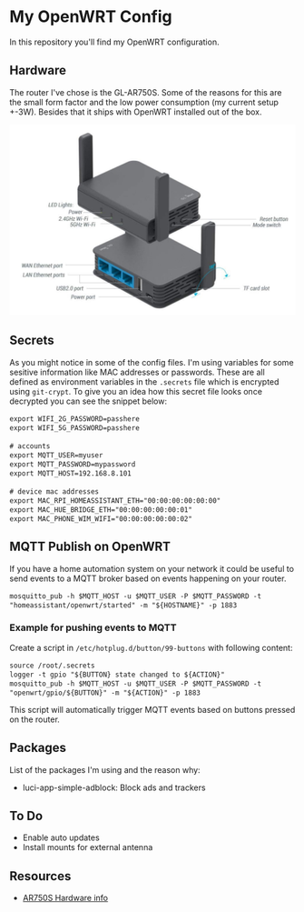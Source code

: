# My OpenWRT Config
In this repository you'll find my OpenWRT configuration.

## Hardware
The router I've chose is the GL-AR750S. Some of the reasons for this are the small form factor and the low power consumption (my current setup +-3W). 
Besides that it ships with OpenWRT installed out of the box.

![GL iNet 750s](hardware.jpg)

## Secrets
As you might notice in some of the config files. I'm using variables for some sesitive information like MAC addresses or passwords. These are all defined as environment variables in the `.secrets` file which is encrypted using `git-crypt`. To give you an idea how this secret file looks once decrypted you can see the snippet below:

```
export WIFI_2G_PASSWORD=passhere
export WIFI_5G_PASSWORD=passhere

# accounts
export MQTT_USER=myuser
export MQTT_PASSWORD=mypassword
export MQTT_HOST=192.168.8.101

# device mac addresses
export MAC_RPI_HOMEASSISTANT_ETH="00:00:00:00:00:00"
export MAC_HUE_BRIDGE_ETH="00:00:00:00:00:01"
export MAC_PHONE_WIM_WIFI="00:00:00:00:00:02"
```

## MQTT Publish on OpenWRT
If you have a home automation system on your network it could be useful to send events to a MQTT broker based on events happening on your router.

```
mosquitto_pub -h $MQTT_HOST -u $MQTT_USER -P $MQTT_PASSWORD -t "homeassistant/openwrt/started" -m "${HOSTNAME}" -p 1883
```

### Example for pushing events to MQTT
Create a script in `/etc/hotplug.d/button/99-buttons` with following content:
```
source /root/.secrets
logger -t gpio "${BUTTON} state changed to ${ACTION}"
mosquitto_pub -h $MQTT_HOST -u $MQTT_USER -P $MQTT_PASSWORD -t "openwrt/gpio/${BUTTON}" -m "${ACTION}" -p 1883
```
This script will automatically trigger MQTT events based on buttons pressed on the router.

## Packages
List of the packages I'm using and the reason why:
* luci-app-simple-adblock: Block ads and trackers

## To Do
* Enable auto updates
* Install mounts for external antenna

## Resources
* [AR750S Hardware info](https://openwrt.org/toh/gl.inet/gl-ar750)
